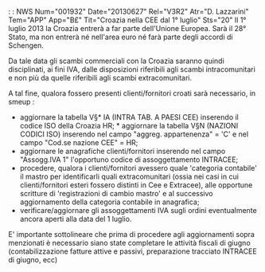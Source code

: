  :  : NWS Num="001932" Date="20130627" Rel="V3R2" Atr="D. Lazzarini" Tem="APP" App="B£" Tit="Croazia nella CEE dal 1° luglio" Sts="20"
Il 1° luglio 2013 la Croazia entrerà a far parte dell'Unione Europea.
Sarà il 28° Stato, ma non entrerà né nell'area euro né farà parte degli accordi di Schengen.

Da tale data gli scambi commerciali con la Croazia saranno quindi disciplinati, ai fini IVA, dalle
disposizioni riferibili agli scambi intracomunitari e non più da quelle riferibili agli scambi extracomunitari.

A tal fine, qualora fossero presenti clienti/fornitori croati sarà necessario, in smeup : 
* aggiornare la tabella V§* IA (INTRA TAB. A PAESI CEE) inserendo il codice ISO della Croazia HR; * aggiornare la tabella V§N (NAZIONI CODICI ISO) inserendo nel campo "aggreg. appartenenza" = 'C' e
nel campo "Cod.se nazione CEE" = HR;
* aggiornare le anagrafiche clienti/fornitori inserendo nel campo "Assogg.IVA 1" l'opportuno codice di assoggettamento INTRACEE;
* procedere, qualora i clienti/fornitori  avessero quale 'categoria contabile' il mastro per identificarli quali extracomunitari (ossia nei casi in cui clienti/fornitori esteri fossero distinti
 in Cee e Extracee), alle opportune scritture di 'registrazioni di cambio mastro' e al successivo aggiornamento della categoria contabile in anagrafica;
* verificare/aggiornare gli assoggettamenti IVA sugli ordini eventualmente ancora aperti alla data
 del 1 luglio.

E' importante sottolineare che prima di procedere agli aggiornamenti sopra menzionati è necessario
siano state completare le attività fiscali di giugno (contabilizzazione fatture attive e passivi, preparazione tracciato INTRACEE di giugno, ecc)

